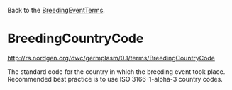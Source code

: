 Back to the [BreedingEventTerms](BreedingEventTerms.md).

# BreedingCountryCode #

http://rs.nordgen.org/dwc/germplasm/0.1/terms/BreedingCountryCode

The standard code for the country in which the breeding event took place. Recommended best practice is to use ISO 3166-1-alpha-3 country codes.